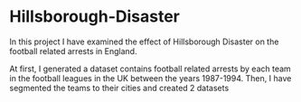 # Hillsborough-Disaster
In this project I have examined the effect of Hillsborough Disaster on the football related arrests in England.

At first, I generated a dataset contains football related arrests by each team in the football leagues in the UK between the years 1987-1994.
Then, I have segmented the teams to their cities and created 2 datasets
